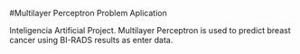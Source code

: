 #Multilayer Perceptron Problem Aplication

Inteligencia Artificial Project. Multilayer Perceptron is used to predict breast cancer using BI-RADS results as enter data.
